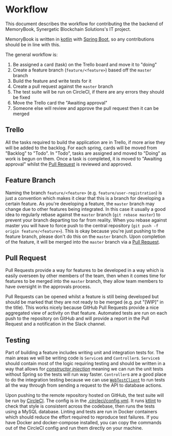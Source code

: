 # Workflow

This document describes the workflow for contributing the the backend of MemoryBook, Synergetic Blockchain Solutions's
IT project.

MemoryBook is written in [kotlin](https://kotlinlang.org) with [Spring Boot](https://spring.io/projects/spring-boot), so
any contributions should be in line with this.

The general workflow is:

1. Be assigned a card (task) on the Trello board and move it to "doing" 
2. Create a feature branch (`feature/<feature>`) based off the `master` branch 
3. Build the feature and write tests for it 
4. Create a pull request against the `master` branch 
6. The test suite will be run on CircleCI, if there are any errors they should be fixed 
7. Move the Trello card the "Awaiting approval" 
8. Someone else will review and approve the pull request then it can be merged

## Trello

All the tasks required to build the application are in Trello, if more arise they will be added to the backlog. For each
spring, cards will be moved from "Backlog" to "Todo". In "Todo", tasks are assigned and moved to "Doing" as work is
begun on them. Once a task is completed, it is moved to "Awaiting approval" whilst the [Pull Request](#pull-request) is
reviewed and approved.

## Feature Branch

Naming the branch `feature/<feature>` (e.g. `feature/user-registration`) is just a convention which makes it clear that
this is a branch for developing a certain feature. As you're developing a feature, the `master` branch may change due to
other features being integrated. In this case it usually a good idea to regularly rebase against the `master` branch
(`git rebase master`) to prevent your branch departing too far from reality. When you rebase against master you will
have to force push to the central repository (`git push -f origin feature/<feature>`). This is okay because you're just
pushing to the feature branch, please don't do this on the `master` branch. Upon completion of the feature, it will be
merged into the `master` branch via a [Pull Request](#pull-request).

## Pull Request

Pull Requests provide a way for features to be developed in a way which is easily overseen by other members of the team,
then when it comes time for features to be merged into the `master` branch, they allow team members to have oversight in
the approvals process.

Pull Requests can be opened whilst a feature is still being developed but should be marked that they are not ready to be
merged (e.g. put "[WIP]" in the title). This works nicely because GitHub Pull Requests provide a nice aggregated view of
activity on that feature. Automated tests are run on each push to the repository on GitHub and will provide a report in
the Pull Request and a notification in the Slack channel.

## Testing

Part of building a feature includes writing unit and integration tests for. The main areas we will be writing code is
`Service`s and `Controller`s. `Service`s should contain most of the logic requiring testing and should be written in a
way that allows for [_constructor injection_](https://www.baeldung.com/constructor-injection-in-spring) meaning we can
run the unit tests without Spring so the tests will run way faster. `Controller`s are a good place to do the integration
testing because we can use
[`WebTestClient`](https://docs.spring.io/spring/docs/current/javadoc-api/org/springframework/test/web/reactive/server/WebTestClient.html)
to run tests all the way through from sending a request to the API to database actions.

Upon pushing to the remote repository hosted on GitHub, the test suite will be run by [CircleCI](https://circleci.com).
The config is in the [.circleci/config.yml](../.circleci/config.yml). It runs [ktlint](https://ktlint.github.io/) to
check that style is consistent across the codebase, then runs the tests using a MySQL database. Linting and tests are
run in Docker containers which should reduce the effort required to reproduce test failures. If you have Docker and
docker-compose installed, you can copy the commands out of the CircleCI config and run them directly on your machine.